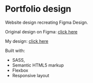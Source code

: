 # Portfolio design 

Website design recreating Figma Design.

Original design on Figma: [click here](https://www.figma.com/file/94SoTkTcpM6uuEcleoYIYr/PORTFOLIO-DESIGN-KIT-(Community)?node-id=101%3A7)

My design: [click here](https://ejuociene.github.io/SASS-Website-design/)

Built with: 
- SASS,
- Semantic HTML5 markup
- Flexbox
- Responsive layout 
